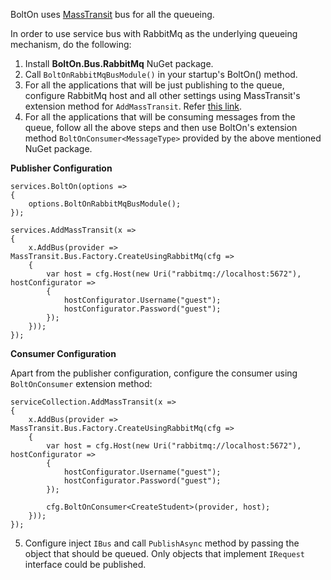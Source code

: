 BoltOn uses [MassTransit](https://masstransit-project.com/) bus for all the queueing. 

In order to use service bus with RabbitMq as the underlying queueing mechanism, do the following:

1. Install **BoltOn.Bus.RabbitMq** NuGet package.
2. Call `BoltOnRabbitMqBusModule()` in your startup's BoltOn() method. 
3. For all the applications that will be just publishing to the queue, configure RabbitMq host and all other settings using MassTransit's extension method for `AddMassTransit`. Refer [this link](https://masstransit-project.com/MassTransit/usage/containers/msdi.html). 
4. For all the applications that will be consuming messages from the queue, follow all the above steps and then use BoltOn's extension method `BoltOnConsumer<MessageType>` provided by the above mentioned NuGet package. 

**Publisher Configuration**

    services.BoltOn(options =>
    {
        options.BoltOnRabbitMqBusModule();
    });

    services.AddMassTransit(x =>
    {
        x.AddBus(provider => MassTransit.Bus.Factory.CreateUsingRabbitMq(cfg =>
        {
            var host = cfg.Host(new Uri("rabbitmq://localhost:5672"), hostConfigurator =>
            {
                hostConfigurator.Username("guest");
                hostConfigurator.Password("guest");
            });
        }));
    });

**Consumer Configuration**

Apart from the publisher configuration, configure the consumer using `BoltOnConsumer` extension method:

    serviceCollection.AddMassTransit(x =>
    {
        x.AddBus(provider => MassTransit.Bus.Factory.CreateUsingRabbitMq(cfg =>
        {
            var host = cfg.Host(new Uri("rabbitmq://localhost:5672"), hostConfigurator =>
            {
                hostConfigurator.Username("guest");
                hostConfigurator.Password("guest");
            });

            cfg.BoltOnConsumer<CreateStudent>(provider, host);
        }));
    });

5. Configure  inject `IBus` and call `PublishAsync` method by passing the object that should be queued. Only objects that implement `IRequest` interface could be published. 